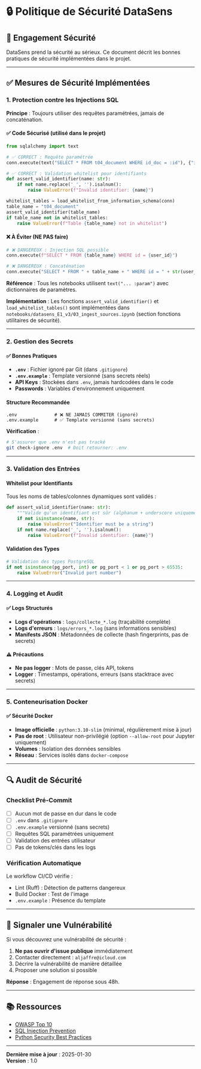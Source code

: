 # 🔒 Politique de Sécurité DataSens

## 🎯 Engagement Sécurité

DataSens prend la sécurité au sérieux. Ce document décrit les bonnes pratiques de sécurité implémentées dans le projet.

---

## ✅ Mesures de Sécurité Implémentées

### 1. Protection contre les Injections SQL

**Principe** : Toujours utiliser des requêtes paramétrées, jamais de concaténation.

#### ✅ Code Sécurisé (utilisé dans le projet)

```python
from sqlalchemy import text

# ✅ CORRECT : Requête paramétrée
conn.execute(text("SELECT * FROM t04_document WHERE id_doc = :id"), {"id": 123})

# ✅ CORRECT : Validation whitelist pour identifiants
def assert_valid_identifier(name: str):
    if not name.replace('_', '').isalnum():
        raise ValueError(f"Invalid identifier: {name}")

whitelist_tables = load_whitelist_from_information_schema(conn)
table_name = "t04_document"
assert_valid_identifier(table_name)
if table_name not in whitelist_tables:
    raise ValueError(f"Table {table_name} not in whitelist")
```

#### ❌ À Éviter (NE PAS faire)

```python
# ❌ DANGEREUX : Injection SQL possible
conn.execute(f"SELECT * FROM {table_name} WHERE id = {user_id}")

# ❌ DANGEREUX : Concaténation
conn.execute("SELECT * FROM " + table_name + " WHERE id = " + str(user_id))
```

**Référence** : Tous les notebooks utilisent `text("... :param")` avec dictionnaires de paramètres.

**Implémentation** : Les fonctions `assert_valid_identifier()` et `load_whitelist_tables()` sont implémentées dans `notebooks/datasens_E1_v3/03_ingest_sources.ipynb` (section fonctions utilitaires de sécurité).

---

### 2. Gestion des Secrets

#### ✅ Bonnes Pratiques

- **`.env`** : Fichier ignoré par Git (dans `.gitignore`)
- **`.env.example`** : Template versionné (sans secrets réels)
- **API Keys** : Stockées dans `.env`, jamais hardcodées dans le code
- **Passwords** : Variables d'environnement uniquement

#### Structure Recommandée

```
.env              # ❌ NE JAMAIS COMMITER (ignoré)
.env.example      # ✅ Template versionné (sans secrets)
```

**Vérification** :
```bash
# S'assurer que .env n'est pas tracké
git check-ignore .env  # Doit retourner: .env
```

---

### 3. Validation des Entrées

#### Whitelist pour Identifiants

Tous les noms de tables/colonnes dynamiques sont validés :

```python
def assert_valid_identifier(name: str):
    """Valide qu'un identifiant est sûr (alphanum + underscore uniquement)"""
    if not isinstance(name, str):
        raise ValueError("Identifier must be a string")
    if not name.replace('_', '').isalnum():
        raise ValueError(f"Invalid identifier: {name}")
```

#### Validation des Types

```python
# Validation des types PostgreSQL
if not isinstance(pg_port, int) or pg_port < 1 or pg_port > 65535:
    raise ValueError("Invalid port number")
```

---

### 4. Logging et Audit

#### ✅ Logs Structurés

- **Logs d'opérations** : `logs/collecte_*.log` (traçabilité complète)
- **Logs d'erreurs** : `logs/errors_*.log` (sans informations sensibles)
- **Manifests JSON** : Métadonnées de collecte (hash fingerprints, pas de secrets)

#### ⚠️ Précautions

- **Ne pas logger** : Mots de passe, clés API, tokens
- **Logger** : Timestamps, opérations, erreurs (sans stacktrace avec secrets)

---

### 5. Conteneurisation Docker

#### ✅ Sécurité Docker

- **Image officielle** : `python:3.10-slim` (minimal, régulièrement mise à jour)
- **Pas de root** : Utilisateur non-privilégié (option `--allow-root` pour Jupyter uniquement)
- **Volumes** : Isolation des données sensibles
- **Réseau** : Services isolés dans `docker-compose`

---

## 🔍 Audit de Sécurité

### Checklist Pré-Commit

- [ ] Aucun mot de passe en dur dans le code
- [ ] `.env` dans `.gitignore`
- [ ] `.env.example` versionné (sans secrets)
- [ ] Requêtes SQL paramétrées uniquement
- [ ] Validation des entrées utilisateur
- [ ] Pas de tokens/clés dans les logs

### Vérification Automatique

Le workflow CI/CD vérifie :
- Lint (Ruff) : Détection de patterns dangereux
- Build Docker : Test de l'image
- `.env.example` : Présence du template

---

## 🐛 Signaler une Vulnérabilité

Si vous découvrez une vulnérabilité de sécurité :

1. **Ne pas ouvrir d'issue publique** immédiatement
2. Contacter directement : `aljaffre@icloud.com`
3. Décrire la vulnérabilité de manière détaillée
4. Proposer une solution si possible

**Réponse** : Engagement de réponse sous 48h.

---

## 📚 Ressources

- [OWASP Top 10](https://owasp.org/www-project-top-ten/)
- [SQL Injection Prevention](https://owasp.org/www-community/attacks/SQL_Injection)
- [Python Security Best Practices](https://python.readthedocs.io/en/stable/library/security-warnings.html)

---

**Dernière mise à jour** : 2025-01-30  
**Version** : 1.0


